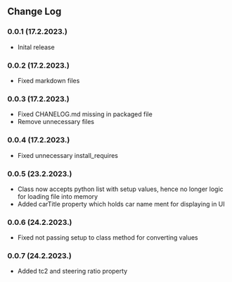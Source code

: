 ## Change Log

### 0.0.1 (17.2.2023.)
- Inital release

### 0.0.2 (17.2.2023.)
- Fixed markdown files

### 0.0.3 (17.2.2023.)
- Fixed CHANELOG.md missing in packaged file
- Remove unnecessary files

### 0.0.4 (17.2.2023.)
- Fixed unnecessary install_requires

### 0.0.5 (23.2.2023.)
- Class now accepts python list with setup values, hence no longer logic for loading file into memory
- Added carTitle property which holds car name ment for displaying in UI

### 0.0.6 (24.2.2023.)
- Fixed not passing setup to class method for converting values

### 0.0.7 (24.2.2023.)
- Added tc2 and steering ratio property